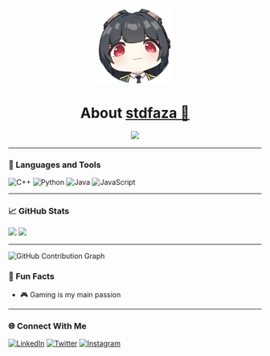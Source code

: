 <p align="center">
  <img 
    src="https://github.com/stdfaza/stdfaza/raw/main/img.png" 
    alt="profile picture" 
    width="150" height="150" 
  />
</p>




<h1 align="center">About <a href="https://github.com/stdfaza" target="_blank">stdfaza 👋</a></h1>

<p align="center">
  <img src="https://readme-typing-svg.herokuapp.com?font=Fira+Code&size=20&pause=1000&color=00FFB3&center=true&vCenter=true&width=440&lines=Welcome+to+my+GitHub!;I'm+a+just+a+student;Love+to+code+and+game" />
</p>

---

### 🧰 Languages and Tools

<p align="left">
  <img src="https://cdn.jsdelivr.net/gh/devicons/devicon/icons/cplusplus/cplusplus-original.svg" alt="C++" width="40" height="40" />
  <img src="https://cdn.jsdelivr.net/gh/devicons/devicon/icons/python/python-original.svg" alt="Python" width="40" height="40" />
  <img src="https://cdn.jsdelivr.net/gh/devicons/devicon/icons/java/java-original.svg" alt="Java" width="40" height="40" />
  <img src="https://cdn.jsdelivr.net/gh/devicons/devicon/icons/javascript/javascript-original.svg" alt="JavaScript" width="40" height="40" />
</p>


---

### 📈 GitHub Stats

<p>
  <img src="https://github-readme-stats.vercel.app/api?username=stdfaza&show_icons=true&theme=tokyonight" height="180"/>
  <img src="https://github-readme-stats.vercel.app/api/top-langs/?username=stdfaza&layout=compact&theme=tokyonight" height="180"/>
</p>

---

![GitHub Contribution Graph](https://activity-graph.herokuapp.com/graph?username=stdfaza&theme=react-dark)


### 🎯 Fun Facts

- 🎮 Gaming is my main passion

---

### 🌐 Connect With Me

[![LinkedIn](https://img.shields.io/badge/-LinkedIn-0077B5?style=for-the-badge&logo=linkedin&logoColor=white)](https://linkedin.com/in/yourprofile)
[![Twitter](https://img.shields.io/badge/-Twitter-1DA1F2?style=for-the-badge&logo=twitter&logoColor=white)](https://twitter.com/yourprofile)
[![Instagram](https://img.shields.io/badge/-Instagram-E4405F?style=for-the-badge&logo=instagram&logoColor=white)](https://instagram.com/yourprofile)
